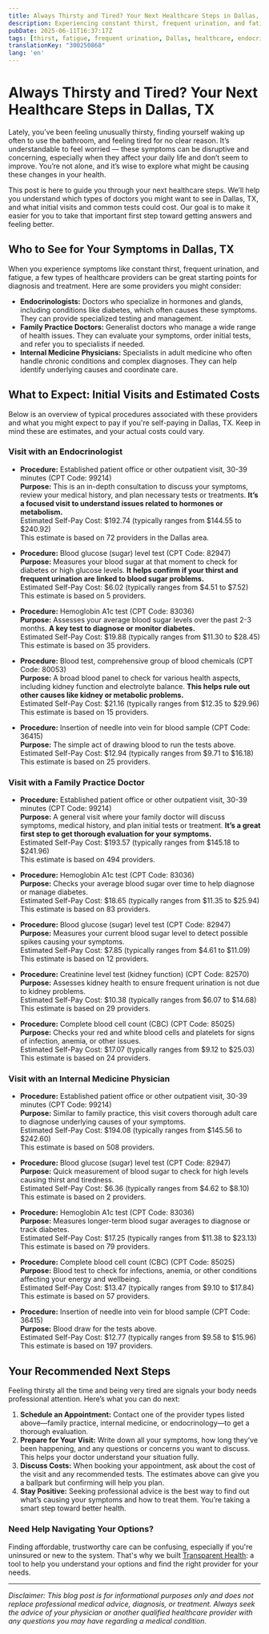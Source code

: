 ```yaml
---
title: Always Thirsty and Tired? Your Next Healthcare Steps in Dallas, TX
description: Experiencing constant thirst, frequent urination, and fatigue? Learn who to see and what costs to expect in Dallas, TX.
pubDate: 2025-06-11T16:37:17Z
tags: [thirst, fatigue, frequent urination, Dallas, healthcare, endocrinology, family practice, internal medicine, medical costs]
translationKey: "300250868"
lang: 'en'
---
```

# Always Thirsty and Tired? Your Next Healthcare Steps in Dallas, TX

Lately, you’ve been feeling unusually thirsty, finding yourself waking up often to use the bathroom, and feeling tired for no clear reason. It’s understandable to feel worried — these symptoms can be disruptive and concerning, especially when they affect your daily life and don’t seem to improve. You’re not alone, and it’s wise to explore what might be causing these changes in your health.

This post is here to guide you through your next healthcare steps. We’ll help you understand which types of doctors you might want to see in Dallas, TX, and what initial visits and common tests could cost. Our goal is to make it easier for you to take that important first step toward getting answers and feeling better.

## Who to See for Your Symptoms in Dallas, TX

When you experience symptoms like constant thirst, frequent urination, and fatigue, a few types of healthcare providers can be great starting points for diagnosis and treatment. Here are some providers you might consider:

- **Endocrinologists:** Doctors who specialize in hormones and glands, including conditions like diabetes, which often causes these symptoms. They can provide specialized testing and management.
- **Family Practice Doctors:** Generalist doctors who manage a wide range of health issues. They can evaluate your symptoms, order initial tests, and refer you to specialists if needed.
- **Internal Medicine Physicians:** Specialists in adult medicine who often handle chronic conditions and complex diagnoses. They can help identify underlying causes and coordinate care.

## What to Expect: Initial Visits and Estimated Costs

Below is an overview of typical procedures associated with these providers and what you might expect to pay if you're self-paying in Dallas, TX. Keep in mind these are estimates, and your actual costs could vary.

### Visit with an Endocrinologist

- **Procedure:** Established patient office or other outpatient visit, 30-39 minutes (CPT Code: 99214)  
  **Purpose:** This is an in-depth consultation to discuss your symptoms, review your medical history, and plan necessary tests or treatments. **It’s a focused visit to understand issues related to hormones or metabolism.**  
  Estimated Self-Pay Cost: $192.74 (typically ranges from $144.55 to $240.92)  
  This estimate is based on 72 providers in the Dallas area.

- **Procedure:** Blood glucose (sugar) level test (CPT Code: 82947)  
  **Purpose:** Measures your blood sugar at that moment to check for diabetes or high glucose levels. **It helps confirm if your thirst and frequent urination are linked to blood sugar problems.**  
  Estimated Self-Pay Cost: $6.02 (typically ranges from $4.51 to $7.52)  
  This estimate is based on 5 providers.

- **Procedure:** Hemoglobin A1c test (CPT Code: 83036)  
  **Purpose:** Assesses your average blood sugar levels over the past 2-3 months. **A key test to diagnose or monitor diabetes.**  
  Estimated Self-Pay Cost: $19.88 (typically ranges from $11.30 to $28.45)  
  This estimate is based on 35 providers.

- **Procedure:** Blood test, comprehensive group of blood chemicals (CPT Code: 80053)  
  **Purpose:** A broad blood panel to check for various health aspects, including kidney function and electrolyte balance. **This helps rule out other causes like kidney or metabolic problems.**  
  Estimated Self-Pay Cost: $21.16 (typically ranges from $12.35 to $29.96)  
  This estimate is based on 15 providers.

- **Procedure:** Insertion of needle into vein for blood sample (CPT Code: 36415)  
  **Purpose:** The simple act of drawing blood to run the tests above.  
  Estimated Self-Pay Cost: $12.94 (typically ranges from $9.71 to $16.18)  
  This estimate is based on 25 providers.

### Visit with a Family Practice Doctor

- **Procedure:** Established patient office or other outpatient visit, 30-39 minutes (CPT Code: 99214)  
  **Purpose:** A general visit where your family doctor will discuss symptoms, medical history, and plan initial tests or treatment. **It’s a great first step to get thorough evaluation for your symptoms.**  
  Estimated Self-Pay Cost: $193.57 (typically ranges from $145.18 to $241.96)  
  This estimate is based on 494 providers.

- **Procedure:** Hemoglobin A1c test (CPT Code: 83036)  
  **Purpose:** Checks your average blood sugar over time to help diagnose or manage diabetes.  
  Estimated Self-Pay Cost: $18.65 (typically ranges from $11.35 to $25.94)  
  This estimate is based on 83 providers.

- **Procedure:** Blood glucose (sugar) level test (CPT Code: 82947)  
  **Purpose:** Measures your current blood sugar level to detect possible spikes causing your symptoms.  
  Estimated Self-Pay Cost: $7.85 (typically ranges from $4.61 to $11.09)  
  This estimate is based on 12 providers.

- **Procedure:** Creatinine level test (kidney function) (CPT Code: 82570)  
  **Purpose:** Assesses kidney health to ensure frequent urination is not due to kidney problems.  
  Estimated Self-Pay Cost: $10.38 (typically ranges from $6.07 to $14.68)  
  This estimate is based on 29 providers.

- **Procedure:** Complete blood cell count (CBC) (CPT Code: 85025)  
  **Purpose:** Checks your red and white blood cells and platelets for signs of infection, anemia, or other issues.  
  Estimated Self-Pay Cost: $17.07 (typically ranges from $9.12 to $25.03)  
  This estimate is based on 24 providers.

### Visit with an Internal Medicine Physician

- **Procedure:** Established patient office or other outpatient visit, 30-39 minutes (CPT Code: 99214)  
  **Purpose:** Similar to family practice, this visit covers thorough adult care to diagnose underlying causes of your symptoms.  
  Estimated Self-Pay Cost: $194.08 (typically ranges from $145.56 to $242.60)  
  This estimate is based on 508 providers.

- **Procedure:** Blood glucose (sugar) level test (CPT Code: 82947)  
  **Purpose:** Quick measurement of blood sugar to check for high levels causing thirst and tiredness.  
  Estimated Self-Pay Cost: $6.36 (typically ranges from $4.62 to $8.10)  
  This estimate is based on 2 providers.

- **Procedure:** Hemoglobin A1c test (CPT Code: 83036)  
  **Purpose:** Measures longer-term blood sugar averages to diagnose or track diabetes.  
  Estimated Self-Pay Cost: $17.25 (typically ranges from $11.38 to $23.13)  
  This estimate is based on 79 providers.

- **Procedure:** Complete blood cell count (CBC) (CPT Code: 85025)  
  **Purpose:** Blood test to check for infections, anemia, or other conditions affecting your energy and wellbeing.  
  Estimated Self-Pay Cost: $13.47 (typically ranges from $9.10 to $17.84)  
  This estimate is based on 57 providers.

- **Procedure:** Insertion of needle into vein for blood sample (CPT Code: 36415)  
  **Purpose:** Blood draw for the tests above.  
  Estimated Self-Pay Cost: $12.77 (typically ranges from $9.58 to $15.96)  
  This estimate is based on 197 providers.

## Your Recommended Next Steps

Feeling thirsty all the time and being very tired are signals your body needs professional attention. Here’s what you can do next:

1. **Schedule an Appointment:** Contact one of the provider types listed above—family practice, internal medicine, or endocrinology—to get a thorough evaluation.
2. **Prepare for Your Visit:** Write down all your symptoms, how long they’ve been happening, and any questions or concerns you want to discuss. This helps your doctor understand your situation fully.
3. **Discuss Costs:** When booking your appointment, ask about the cost of the visit and any recommended tests. The estimates above can give you a ballpark but confirming will help you plan.
4. **Stay Positive:** Seeking professional advice is the best way to find out what’s causing your symptoms and how to treat them. You’re taking a smart step toward better health.

### Need Help Navigating Your Options?

Finding affordable, trustworthy care can be confusing, especially if you're uninsured or new to the system. That's why we built [Transparent Health](https://transparenthealth.ai): a tool to help you understand your options and find the right provider for your needs.

---

*Disclaimer: This blog post is for informational purposes only and does not replace professional medical advice, diagnosis, or treatment. Always seek the advice of your physician or another qualified healthcare provider with any questions you may have regarding a medical condition.*